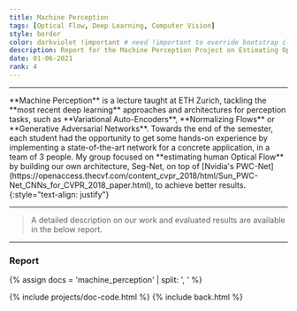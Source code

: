 ```yaml
---
title: Machine Perception
tags: [Optical Flow, Deep Learning, Computer Vision]
style: border
color: darkviolet !important # need !important to override bootstrap class
description: Report for the Machine Perception Project on Estimating Optical Flow
date: 01-06-2021
rank: 4
---
```


<hr class="invisible">
**Machine Perception** is a lecture taught at ETH Zurich, tackling the **most recent deep learning** approaches and architectures for perception tasks, such as **Variational Auto-Encoders**, **Normalizing Flows** or **Generative Adversarial Networks**. Towards the end of the semester, each student had the opportunity to get some hands-on experience by implementing a state-of-the-art network for a concrete application, in a team of 3 people. My group focused on **estimating human Optical Flow** by building our own architecture, Seg-Net, on top of [Nvidia's PWC-Net](https://openaccess.thecvf.com/content_cvpr_2018/html/Sun_PWC-Net_CNNs_for_CVPR_2018_paper.html), to achieve better results.
{:style="text-align: justify"}
<hr class="invisible">

> A detailed description on our work and evaluated results are available in the below report.

<hr class="long">

### **Report**

{% assign docs = 'machine_perception' | split: ', ' %}

{% include projects/doc-code.html %}
{% include back.html %}